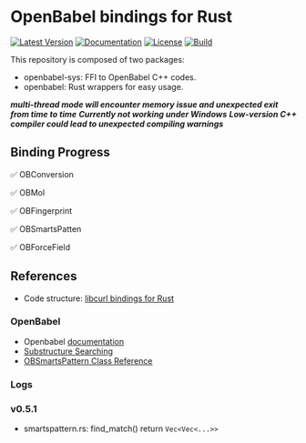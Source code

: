 # OpenBabel bindings for Rust

[![Latest Version](https://img.shields.io/crates/v/openbabel.svg)](https://crates.io/crates/openbabel)
[![Documentation](https://docs.rs/openbabel/badge.svg)](https://docs.rs/openbabel)
[![License](https://img.shields.io/github/license/rogerwq/openbabel-rust.svg)](LICENSE)
[![Build](https://github.com/rogerwq/openbabel-rust/workflows/CI/badge.svg)](https://github.com/rogerwq/openbabel-rust/actions)

This repository is composed of two packages:
- openbabel-sys: FFI to OpenBabel C++ codes.
- openbabel: Rust wrappers for easy usage.

***multi-thread mode will encounter memory issue and unexpected exit from time to time***
***Currently not working under Windows***
***Low-version C++ compiler could lead to unexpected compiling warnings***

## Binding Progress

:white_check_mark: OBConversion

:white_check_mark: OBMol 

:white_check_mark: OBFingerprint 

:white_check_mark: OBSmartsPatten 

:white_check_mark: OBForceField


## References
- Code structure: [libcurl bindings for Rust](https://github.com/alexcrichton/curl-rust)

### OpenBabel 
- Openbabel [documentation](http://openbabel.org/wiki/Main_Page)
- [Substructure Searching](http://openbabel.org/dev-api/group__substructure.shtml)
- [OBSmartsPattern Class Reference](http://openbabel.org/dev-api/classOpenBabel_1_1OBSmartsPattern.shtml)


### Logs

### v0.5.1
- smartspattern.rs: find_match() return ```Vec<Vec<...>>```